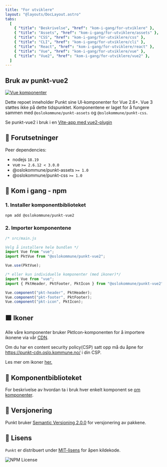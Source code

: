 ```yaml
---
title: "For utviklere"
layout: "@layouts/DocLayout.astro"
tabs:
  [
    { "title": "Beskrivelse", "href": "kom-i-gang/for-utviklere" },
    { "title": "Assets", "href": "kom-i-gang/for-utviklere/assets" },
    { "title": "CSS", "href": "kom-i-gang/for-utviklere/css" },
    { "title": "CLI", "href": "kom-i-gang/for-utviklere/cli" },
    { "title": "React", "href": "kom-i-gang/for-utviklere/react" },
    { "title": "Vue", "href": "kom-i-gang/for-utviklere/vue" },
    { "title": "Vue2", "href": "kom-i-gang/for-utviklere/vue2" },
  ]
---
```


<!--
alt under her skal genereres fra ./packages/vue2/README.md,
alle endringer du gjør vil overskrives
-->

<!-- START CONTENT -->

## Bruk av punkt-vue2

<a href="https://www.npmjs.com/package/@oslokommune/punkt-vue2" target="_blank"><img src="https://img.shields.io/npm/v/@oslokommune/punkt-vue2?logo=vue.js&label=vue2&style=for-the-badge&color=42b883" alt="Vue komponenter" /></a>

Dette repoet inneholder Punkt sine UI-komponenter for Vue 2.6+. Vue 3 støttes ikke på dette
tidspunktet. Komponentene er laget for å fungere sammen med `@oslokommune/punkt-assets` og `@oslokommune/punkt-css`.

Se punkt-vue2 i bruk i en [Vite-app med vue2-plugin](https://stackblitz.com/edit/vitejs-vite-cvnmev?file=src/main.js)

## 📝 Forutsetninger

Peer dependencies:

- nodejs `18.19`
- vue `>= 2.6.12 < 3.0.0`
- @oslokommune/punkt-assets `>= 1.0`
- @oslokommune/punkt-css `>= 1.0`

## 🚀 Kom i gang - npm

### 1. Installer komponentbiblioteket

```sh
npm add @oslokommune/punkt-vue2
```

### 2. Importer komponentene

```js
/* src/main.js

Velg å installere hele bundlen */
import Vue from "vue";
import PktVue from "@oslokommune/punkt-vue2";

Vue.use(PktVue);

/* eller kun individuelle komponenter (med ikoner)*/
import Vue from "vue";
import { PktHeader, PktFooter, PktIcon } from "@oslokommune/punkt-vue2";

Vue.component("pkt-header", PktHeader);
Vue.component("pkt-footer", PktFooter);
Vue.component("pkt-icon", PktIcon);
```

## 🟪 Ikoner

Alle våre komponenter bruker PktIcon-komponenten for å importere
ikonene via vår [CDN](https://punkt-cdn.oslo.kommune.no/).

Om du har en content security policy(CSP) satt opp må du åpne for https://punkt-cdn.oslo.kommune.no/ i din CSP.

Les mer om ikoner [her.](/ressurser/ikoner/kode)

## 🧩 Komponentbiblioteket

For beskrivelse av hvordan ta i bruk hver enkelt komponent se [om komponenter](/komponenter/om-komponenter).

## 🔢 Versjonering

Punkt bruker [Semantic Versioning 2.0.0](https://semver.org/spec/v2.0.0.html) for versjonering av pakkene.

## 👮 Lisens

`Punkt` er distribuert under [MIT-lisens](https://github.com/oslokommune/punkt/blob/main/packages/vue2/LICENSE) for åpen kildekode.

![NPM License](https://img.shields.io/npm/l/@oslokommune/punkt-vue2?style=for-the-badge)

<!-- END CONTENT-->
